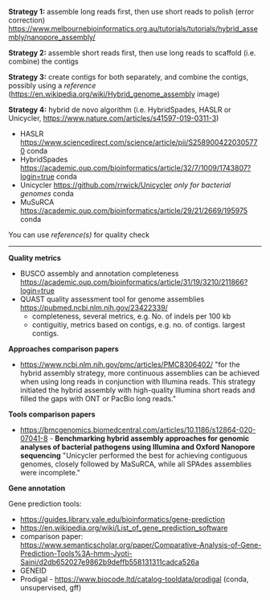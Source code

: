 **Strategy 1:** assemble long reads first, then use short reads to polish  (error correction) https://www.melbournebioinformatics.org.au/tutorials/tutorials/hybrid_assembly/nanopore_assembly/

**Strategy 2:** assemble short reads first, then use long reads to scaffold (i.e.  combine) the contigs 

**Strategy 3:** create contigs for both separately, and combine the contigs, possibly using a *reference*  (https://en.wikipedia.org/wiki/Hybrid_genome_assembly image)

**Strategy 4:** hybrid de novo algorithm (i.e. HybridSpades, HASLR or Unicycler, https://www.nature.com/articles/s41597-019-0311-3)
- HASLR https://www.sciencedirect.com/science/article/pii/S2589004220305770 conda 
- HybridSpades https://academic.oup.com/bioinformatics/article/32/7/1009/1743807?login=true conda
- Unicycler https://github.com/rrwick/Unicycler *only for bacterial genomes* conda
- MuSuRCA  https://academic.oup.com/bioinformatics/article/29/21/2669/195975 conda

You can use *reference(s)* for quality check

------------------------------------------------------------------------

**Quality metrics**
- BUSCO assembly and annotation completeness https://academic.oup.com/bioinformatics/article/31/19/3210/211866?login=true
- QUAST quality assessment tool for genome assemblies https://pubmed.ncbi.nlm.nih.gov/23422339/ 
    - completeness, several metrics, e.g. No. of indels per 100 kb
    - contiguitiy, metrics based on contigs, e.g. no. of contigs. largest contigs. 

**Approaches comparison papers**
- https://www.ncbi.nlm.nih.gov/pmc/articles/PMC8306402/
"for the hybrid assembly strategy, more continuous assemblies can be achieved when using long reads in conjunction with Illumina reads. This strategy initiated the hybrid assembly with high-quality Illumina short reads and filled the gaps with ONT or PacBio long reads."

**Tools comparison papers**
- https://bmcgenomics.biomedcentral.com/articles/10.1186/s12864-020-07041-8 - **Benchmarking hybrid assembly approaches for genomic analyses of bacterial pathogens using Illumina and Oxford Nanopore sequencing**
"Unicycler performed the best for achieving contiguous genomes, closely followed by MaSuRCA, while all SPAdes assemblies were incomplete."

**Gene annotation** 

Gene prediction tools: 
- https://guides.library.yale.edu/bioinformatics/gene-prediction
- https://en.wikipedia.org/wiki/List_of_gene_prediction_software
- comparison paper: https://www.semanticscholar.org/paper/Comparative-Analysis-of-Gene-Prediction-Tools%3A-hmm-Jyoti-Saini/d2db652027e9862b9deffb558131311cadca526a
- GENEID
- Prodigal - https://www.biocode.ltd/catalog-tooldata/prodigal (conda, unsupervised, gff)

